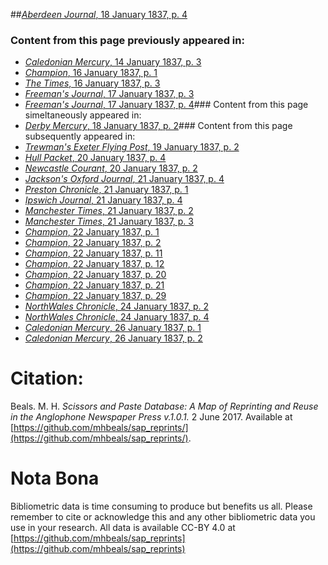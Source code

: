##[*Aberdeen Journal*, 18 January 1837, p. 4](https://mhbeals.github.io/sap_html/Aberdeen-Journal/Aberdeen-Journal-18-January-1837-p-4)

### Content from this page previously appeared in:
+ [*Caledonian Mercury*, 14 January 1837, p. 3](https://mhbeals.github.io/sap_html/Caledonian-Mercury/Caledonian-Mercury-14-January-1837-p-3)
+ [*Champion*, 16 January 1837, p. 1](https://mhbeals.github.io/sap_html/Champion/Champion-16-January-1837-p-1)
+ [*The Times*, 16 January 1837, p. 3](https://mhbeals.github.io/sap_html/The-Times/The-Times-16-January-1837-p-3)
+ [*Freeman's Journal*, 17 January 1837, p. 3](https://mhbeals.github.io/sap_html/Freeman's-Journal/Freeman's-Journal-17-January-1837-p-3)
+ [*Freeman's Journal*, 17 January 1837, p. 4](https://mhbeals.github.io/sap_html/Freeman's-Journal/Freeman's-Journal-17-January-1837-p-4)### Content from this page simeltaneously appeared in:
+ [*Derby Mercury*, 18 January 1837, p. 2](https://mhbeals.github.io/sap_html/Derby-Mercury/Derby-Mercury-18-January-1837-p-2)### Content from this page subsequently appeared in:
+ [*Trewman's Exeter Flying Post*, 19 January 1837, p. 2](https://mhbeals.github.io/sap_html/Trewman's-Exeter-Flying-Post/Trewman's-Exeter-Flying-Post-19-January-1837-p-2)
+ [*Hull Packet*, 20 January 1837, p. 4](https://mhbeals.github.io/sap_html/Hull-Packet/Hull-Packet-20-January-1837-p-4)
+ [*Newcastle Courant*, 20 January 1837, p. 2](https://mhbeals.github.io/sap_html/Newcastle-Courant/Newcastle-Courant-20-January-1837-p-2)
+ [*Jackson's Oxford Journal*, 21 January 1837, p. 4](https://mhbeals.github.io/sap_html/Jackson's-Oxford-Journal/Jackson's-Oxford-Journal-21-January-1837-p-4)
+ [*Preston Chronicle*, 21 January 1837, p. 1](https://mhbeals.github.io/sap_html/Preston-Chronicle/Preston-Chronicle-21-January-1837-p-1)
+ [*Ipswich Journal*, 21 January 1837, p. 4](https://mhbeals.github.io/sap_html/Ipswich-Journal/Ipswich-Journal-21-January-1837-p-4)
+ [*Manchester Times*, 21 January 1837, p. 2](https://mhbeals.github.io/sap_html/Manchester-Times/Manchester-Times-21-January-1837-p-2)
+ [*Manchester Times*, 21 January 1837, p. 3](https://mhbeals.github.io/sap_html/Manchester-Times/Manchester-Times-21-January-1837-p-3)
+ [*Champion*, 22 January 1837, p. 1](https://mhbeals.github.io/sap_html/Champion/Champion-22-January-1837-p-1)
+ [*Champion*, 22 January 1837, p. 2](https://mhbeals.github.io/sap_html/Champion/Champion-22-January-1837-p-2)
+ [*Champion*, 22 January 1837, p. 11](https://mhbeals.github.io/sap_html/Champion/Champion-22-January-1837-p-11)
+ [*Champion*, 22 January 1837, p. 12](https://mhbeals.github.io/sap_html/Champion/Champion-22-January-1837-p-12)
+ [*Champion*, 22 January 1837, p. 20](https://mhbeals.github.io/sap_html/Champion/Champion-22-January-1837-p-20)
+ [*Champion*, 22 January 1837, p. 21](https://mhbeals.github.io/sap_html/Champion/Champion-22-January-1837-p-21)
+ [*Champion*, 22 January 1837, p. 29](https://mhbeals.github.io/sap_html/Champion/Champion-22-January-1837-p-29)
+ [*NorthWales Chronicle*, 24 January 1837, p. 2](https://mhbeals.github.io/sap_html/NorthWales-Chronicle/NorthWales-Chronicle-24-January-1837-p-2)
+ [*NorthWales Chronicle*, 24 January 1837, p. 4](https://mhbeals.github.io/sap_html/NorthWales-Chronicle/NorthWales-Chronicle-24-January-1837-p-4)
+ [*Caledonian Mercury*, 26 January 1837, p. 1](https://mhbeals.github.io/sap_html/Caledonian-Mercury/Caledonian-Mercury-26-January-1837-p-1)
+ [*Caledonian Mercury*, 26 January 1837, p. 2](https://mhbeals.github.io/sap_html/Caledonian-Mercury/Caledonian-Mercury-26-January-1837-p-2)
                    
# Citation: 

Beals. M. H. *Scissors and Paste Database: A Map of Reprinting and Reuse in the Anglophone Newspaper Press v.1.0.1.* 2 June 2017. Available at [https://github.com/mhbeals/sap_reprints/](https://github.com/mhbeals/sap_reprints/). 
                    
# Nota Bona

Bibliometric data is time consuming to produce but benefits us all. Please remember to cite or acknowledge this and any other bibliometric data you use in your research. All data is available CC-BY 4.0 at [https://github.com/mhbeals/sap_reprints](https://github.com/mhbeals/sap_reprints)